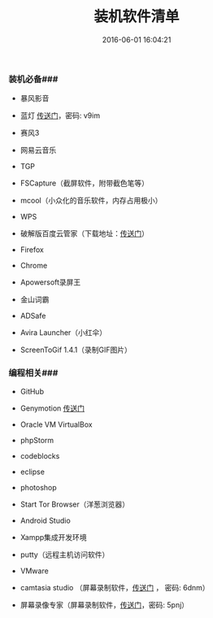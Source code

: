 ﻿---
title: 装机软件清单
date: 2016-06-01 16:04:21
tags: 装机软件清单
categories: 通用
---

### 装机必备###

- 暴风影音

- 蓝灯 [传送门](http://pan.baidu.com/s/1c1AOJpm)，密码: v9im

- 赛风3

- 网易云音乐

- TGP

- FSCapture（截屏软件，附带截色笔等）

- mcool（小众化的音乐软件，内存占用极小）

- WPS

<!-- more -->

- 破解版百度云管家（下载地址：[传送门](http://pan.baidu.com/s/1c2Z9H8)）

- Firefox

- Chrome

- Apowersoft录屏王

- 金山词霸

- ADSafe

- Avira Launcher（小红伞）

- ScreenToGif 1.4.1（录制GIF图片）


### 编程相关###

- GitHub

- Genymotion [传送门](http://pan.baidu.com/s/1c12ccRA)

- Oracle VM VirtualBox

- phpStorm

- codeblocks

- eclipse

- photoshop

- Start Tor Browser（洋葱浏览器）

- Android Studio

- Xampp集成开发环境

- putty（远程主机访问软件）

- VMware 

- camtasia studio （屏幕录制软件，[传送门](http://pan.baidu.com/s/1dEPFHD3) ， 密码: 6dnm）

- 屏幕录像专家（屏幕录制软件，[传送门](http://pan.baidu.com/s/1dED43G9)，密码: 5pnj）

